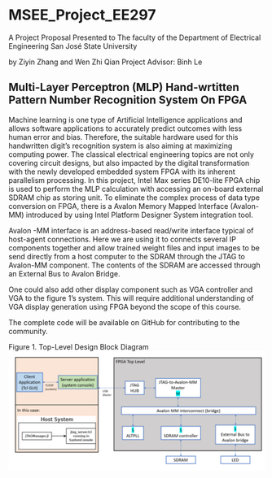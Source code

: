 # MSEE_Project_EE297
A Project Proposal Presented to The faculty of the Department of Electrical Engineering San José State University

by Ziyin Zhang and Wen Zhi Qian
Project Advisor: Binh Le

## Multi-Layer Perceptron (MLP) Hand-wrtitten Pattern Number Recognition System On FPGA

Machine learning is one type of Artificial Intelligence applications and allows software applications to accurately predict outcomes with less human error and bias. Therefore, the suitable hardware used for this handwritten digit’s recognition system is also aiming at maximizing computing power. The classical electrical engineering topics are not only covering circuit designs, but also impacted by the digital transformation with the newly developed embedded system FPGA with its inherent parallelism processing. In this project, Intel Max series DE10-lite FPGA chip is used to perform the MLP calculation with accessing an on-board external SDRAM chip as storing unit. To eliminate the complex process of data type conversion on FPGA, there is a Avalon Memory Mapped Interface (Avalon-MM) introduced by using Intel Platform Designer System integration tool.

Avalon -MM interface is an address-based read/write interface typical of host-agent connections. Here we are using it to connects several IP components together and allow trained weight files and input images to be send directly from a host computer to the SDRAM through the JTAG to Avalon-MM component. The contents of the SDRAM are accessed through an External Bus to Avalon Bridge.

One could also add other display component such as VGA controller and VGA to the figure 1’s system. This will require additional understanding of VGA display generation using FPGA beyond the scope of this course.

The complete code will be available on GitHub for contributing to the community.

Figure 1. Top-Level Design Block Diagram
![Block Diagram](https://github.com/zzhang681/MLP-Hand-written-Pattern-Classifier-Model-on-DE-10-Lite-FPGA/blob/main/block.png)
